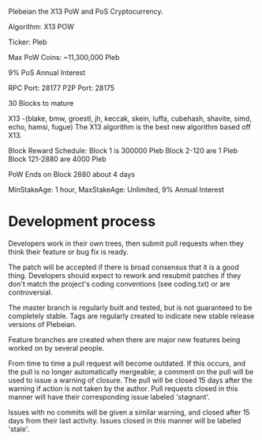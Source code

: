 Plebeian the X13 PoW and PoS Cryptocurrency.

Algorithm: X13 POW

Ticker: Pleb

Max PoW Coins: ~11,300,000 Pleb

9% PoS Annual Interest

RPC Port: 28177
P2P Port: 28175

30 Blocks to mature

X13 -(blake, bmw, groestl, jh, keccak, skein, luffa, cubehash, shavite, simd, echo, hamsi, fugue)
The X13 algorithm is the best new algorithm based off X13.

Block Reward Schedule:
Block 1 is 300000  Pleb
Block 2-120 are 1 Pleb
Block 121-2880 are 4000 Pleb

PoW Ends on Block 2880 about 4 days

MinStakeAge: 1 hour, MaxStakeAge: Unlimited, 9% Annual Interest

Development process
===========================

Developers work in their own trees, then submit pull requests when
they think their feature or bug fix is ready.

The patch will be accepted if there is broad consensus that it is a
good thing.  Developers should expect to rework and resubmit patches
if they don't match the project's coding conventions (see coding.txt)
or are controversial.

The master branch is regularly built and tested, but is not guaranteed
to be completely stable. Tags are regularly created to indicate new
stable release versions of Plebeian.

Feature branches are created when there are major new features being
worked on by several people.

From time to time a pull request will become outdated. If this occurs, and
the pull is no longer automatically mergeable; a comment on the pull will
be used to issue a warning of closure. The pull will be closed 15 days
after the warning if action is not taken by the author. Pull requests closed
in this manner will have their corresponding issue labeled 'stagnant'.

Issues with no commits will be given a similar warning, and closed after
15 days from their last activity. Issues closed in this manner will be 
labeled 'stale'.
